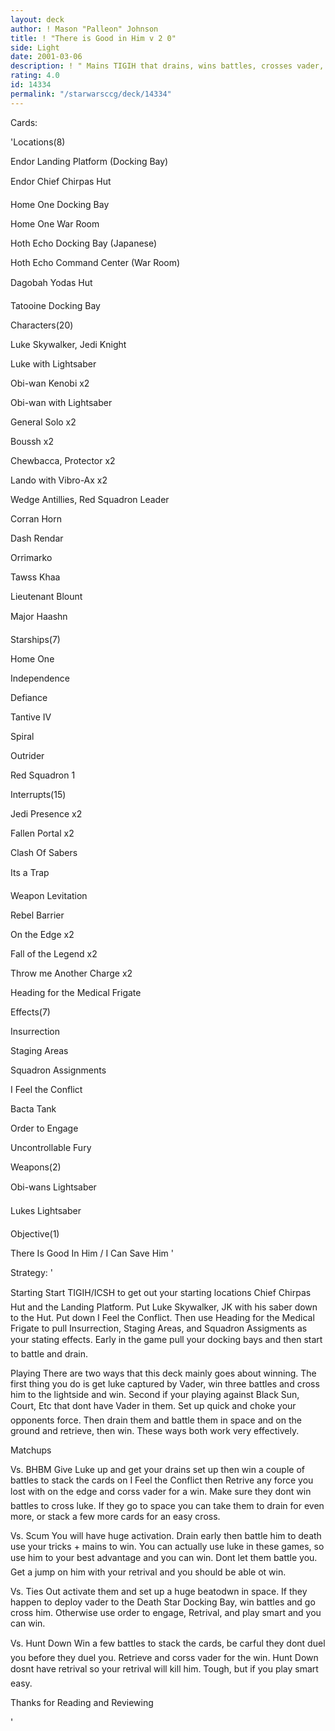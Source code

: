```yaml
---
layout: deck
author: ! Mason "Palleon" Johnson
title: ! "There is Good in Him v 2 0"
side: Light
date: 2001-03-06
description: ! " Mains TIGIH that drains, wins battles, crosses vader, and wins."
rating: 4.0
id: 14334
permalink: "/starwarsccg/deck/14334"
---
```

Cards: 

'Locations(8) 

Endor Landing Platform (Docking Bay) 

Endor Chief Chirpas Hut 

Home One Docking Bay 

Home One War Room 

Hoth Echo Docking Bay (Japanese) 

Hoth Echo Command Center (War Room) 

Dagobah Yodas Hut 

Tatooine Docking Bay 


Characters(20) 

Luke Skywalker, Jedi Knight 

Luke with Lightsaber 

Obi-wan Kenobi x2 

Obi-wan with Lightsaber 

General Solo x2 

Boussh x2 

Chewbacca, Protector x2 

Lando with Vibro-Ax x2 

Wedge Antillies, Red Squadron Leader 

Corran Horn 

Dash Rendar 

Orrimarko 

Tawss Khaa 

Lieutenant Blount 

Major Haashn 


Starships(7) 

Home One 

Independence 

Defiance 

Tantive IV 

Spiral 

Outrider 

Red Squadron 1 


Interrupts(15) 

Jedi Presence x2 

Fallen Portal x2 

Clash Of Sabers 

Its a Trap 

Weapon Levitation 

Rebel Barrier 

On the Edge x2 

Fall of the Legend x2 

Throw me Another Charge x2 

Heading for the Medical Frigate 


Effects(7) 

Insurrection 

Staging Areas 

Squadron Assignments 

I Feel the Conflict 

Bacta Tank 

Order to Engage 

Uncontrollable Fury 


Weapons(2) 

Obi-wans Lightsaber 

Lukes Lightsaber 


Objective(1) 

There Is Good In Him / I Can Save Him  '

Strategy: '

Starting Start TIGIH/ICSH to get out your starting locations Chief Chirpas Hut and the Landing Platform. Put Luke Skywalker, JK with his saber down to the Hut. Put down I Feel the Conflict. Then use Heading for the Medical Frigate to pull Insurrection, Staging Areas, and Squadron Assigments as your stating effects. Early in the game pull your docking bays and then start to battle and drain. 


Playing There are two ways that this deck mainly goes about winning. The first thing you do is get luke captured by Vader, win three battles and cross him to the lightside and win. Second if your playing against Black Sun, Court, Etc that dont have Vader in them. Set up quick and choke your opponents force. Then drain them and battle them in space and on the ground and retrieve, then win. These ways both work very effectively. 


Matchups 


Vs. BHBM Give Luke up and get your drains set up then win a couple of battles to stack the cards on I Feel the Conflict then Retrive any force you lost with on the edge and corss vader for a win. Make sure they dont win battles to cross luke. If they go to space you can take them to drain for even more, or stack a few more cards for an easy cross. 


Vs. Scum You will have huge activation. Drain early then battle him to death use your tricks + mains to win. You can actually use luke in these games, so use him to your best advantage and you can win. Dont let them battle you. Get a jump on him with your retrival and you should be able ot win. 


Vs. Ties Out activate them and set up a huge beatodwn in space. If they happen to deploy vader to the Death Star Docking Bay, win battles and go cross him. Otherwise use order to engage, Retrival, and play smart and you can win. 


Vs. Hunt Down Win a few battles to stack the cards, be carful they dont duel you before they duel you. Retrieve and corss vader for the win. Hunt Down dosnt have retrival so your retrival will kill him. Tough, but if you play smart easy. 


Thanks for Reading and Reviewing 


'
